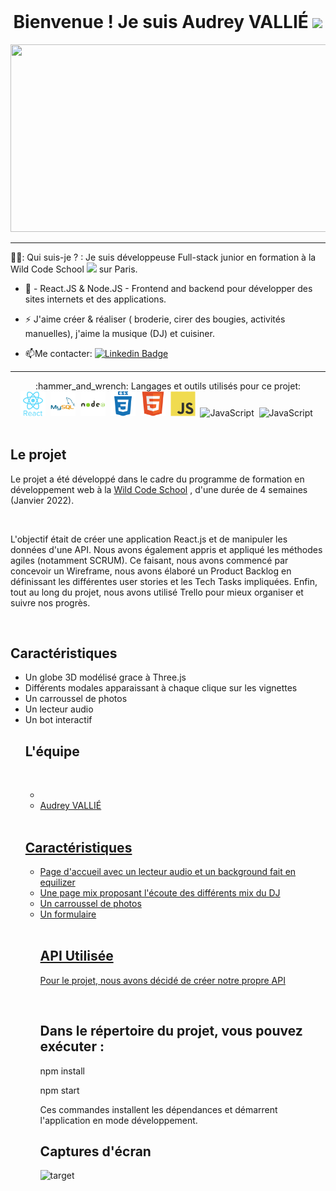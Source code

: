 
<header><link rel="stylesheet" href="https://cdn.jsdelivr.net/gh/devicons/devicon@v2.14.0/devicon.min.css"></header>

<div align="center">
 <h1>
 Bienvenue ! Je suis Audrey VALLIÉ
 <img src="https://media.giphy.com/media/hvRJCLFzcasrR4ia7z/giphy.gif" width="30px"/>
</h1>
</div>

                                                                                                                                
                                                                                                                  
<div align="center">
  <img src="https://media.giphy.com/media/mUtfRO0EkV7fZyTs0G/giphy.gif" width="600" height="300"/>
</div>

<hr/>

👩‍💻: Qui suis-je ? : Je suis développeuse Full-stack junior en formation à la Wild Code School <img src="https://media.giphy.com/media/WUlplcMpOCEmTGBtBW/giphy.gif" width="30"> sur Paris.
  
- :telescope: - React.JS & Node.JS - Frontend and backend pour développer des sites internets et des applications.

- :zap: J'aime créer & réaliser ( broderie, cirer des bougies, activités manuelles), j'aime la musique (DJ) et cuisiner.

- :mailbox:Me contacter: [![Linkedin Badge](https://img.shields.io/badge/-Audrey-blue?style=flat&logo=Linkedin&logoColor=white)](https://www.linkedin.com/in/audrey-valli%C3%A9-26a65118b/)
                                                                                    
                                                                                  
<hr/>
<div align="center">
:hammer_and_wrench: Langages et outils utilisés pour ce projet:
<div>
   <img src="https://github.com/devicons/devicon/blob/master/icons/react/react-original-wordmark.svg" title="React" alt="React" width="40" height="40"/>&nbsp;
<img src="https://github.com/devicons/devicon/blob/master/icons/mysql/mysql-original-wordmark.svg" title="MySQL"  alt="MySQL" width="40" height="40"/>&nbsp;
  <img src="https://github.com/devicons/devicon/blob/master/icons/nodejs/nodejs-original-wordmark.svg" title="NodeJS" alt="NodeJS" width="40" height="40"/>&nbsp;
  <img src="https://github.com/devicons/devicon/blob/master/icons/css3/css3-plain-wordmark.svg"  title="CSS3" alt="CSS" width="40" height="40"/>&nbsp;
  <img src="https://github.com/devicons/devicon/blob/master/icons/html5/html5-original.svg" title="HTML5" alt="HTML" width="40" height="40"/>&nbsp;
  <img src="https://github.com/devicons/devicon/blob/master/icons/javascript/javascript-original.svg" title="JavaScript" alt="JavaScript" width="40" height="40"/>&nbsp;
<img src="https://cdn.jsdelivr.net/gh/devicons/devicon/icons/git/git-original.svg" title="git" alt="JavaScript" width="40" height="40"/>&nbsp;
<img src="https://cdn.jsdelivr.net/gh/devicons/devicon/icons/express/express-original.svg"
 title="git" alt="JavaScript" width="40" height="40"/>&nbsp;
</div>
</div>


<br/>
<h2> Le projet </h2>

<p>Le projet a été développé dans le cadre du programme de formation en développement web à la <a href="https://www.wildcodeschool.com/">Wild Code School</a> , d'une durée de 4 semaines (Janvier 2022).</p>
</br>
<p>L'objectif était de créer une application React.js et de manipuler les données d'une API. Nous avons également appris et appliqué les méthodes agiles (notamment SCRUM). Ce faisant, nous avons commencé par concevoir un Wireframe, nous avons élaboré un Product Backlog en définissant les différentes user stories et les Tech Tasks impliquées. Enfin, tout au long du projet, nous avons utilisé Trello pour mieux organiser et suivre nos progrès.</p>
</br>
  
<h2>Caractéristiques</h2>
<ul>
 <li>Un globe 3D modélisé grace à Three.js</li>
 <li>Différents modales apparaissant à chaque clique sur les vignettes</li>
 <li>Un carroussel de photos</li>
  <li>Un lecteur audio</li>
 <li>Un bot interactif</li>
 
<h2> L'équipe </h2>

<br/>
<ul>
    <li><a href=</a> </li>
   
   <li>Audrey VALLIÉ</li>
</ul>
<br/>
<h2>Caractéristiques</h2>
<ul>
 <li>Page d'accueil avec un lecteur audio et un background fait en equilizer</li>
 <li>Une page mix proposant l'écoute des différents mix du DJ</li>
 <li>Un carroussel de photos</li>
 <li>Un formulaire </li>
 <br/>
 <h2> API Utilisée</h2>
 <p>Pour le projet, nous avons décidé de créer notre propre <a href="https://github.com/JulesCharles/API-PAYS.gitAPI">API</a></p>
 <br/>
 <h2>Dans le répertoire du projet, vous pouvez exécuter :</h2>
<p>npm install</p>
<p>npm start<p>
Ces commandes installent les dépendances et démarrent l'application en mode développement.
<h2>Captures d'écran</h2>

![target](https://user-images.githubusercontent.com/82833380/153225596-66ddd3a9-c451-44ff-8850-3ab3078443ff.jpg)
